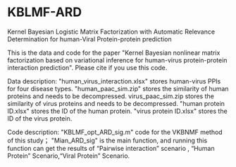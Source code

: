 # KBLMF-ARD
Kernel Bayesian Logistic Matrix Factorization with Automatic Relevance Determination for human-Viral Protein-protein prediction

This is the data and code for the paper "Kernel Bayesian nonlinear matrix factorization based on variational inference for human-virus protein-protein interaction prediction". Please cite if you use this code.

Data description:
"human_virus_interaction.xlsx" stores human-virus PPIs for four disease types.
"human_paac_sim.zip" stores the similarity of human proteins and needs to be decompressed.
virus_paac_sim.zip stores the similarity of virus proteins and needs to be decompressed.
"human protein ID.xlsx" stores the ID of the human protein.
"virus protein ID.xlsx" stores the ID of the virus protein.

Code description: 
"KBLMF_opt_ARD_sig.m" code for the VKBNMF method of this study；
 "Mian_ARD_sig" is the main function, and running this function can get the results of “Pairwise interaction” scenario , “Human Protein” Scenario,“Viral Protein” Scenario.

